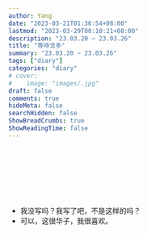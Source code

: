 ```yaml
---
author: Yang
date: "2023-03-21T01:36:54+08:00"
lastmod: "2023-03-29T00:10:21+08:00"
description: "23.03.20 ~ 23.03.26"
title: "等待戈多"
summary: "23.03.20 ~ 23.03.26"
tags: ["diary"]
categories: "diary"
# cover: 
#    image: "images/.jpg"
draft: false
comments: true
hideMeta: false
searchHidden: false
ShowBreadCrumbs: true
ShowReadingTime: false
---
```


<br>
<br>
<br>
<br>
<br>
<br>

- 我没写吗？我写了吧，不是这样的吗？
- 可以，这很华子，我很喜欢。
  
<br>
<br>
<br>
<br>
<br>
